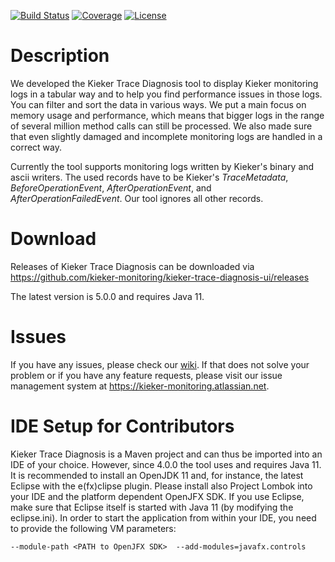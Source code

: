 [![Build Status](https://travis-ci.org/kieker-monitoring/kieker-trace-diagnosis-ui.svg?branch=refactoring)](https://travis-ci.org/kieker-monitoring/kieker-trace-diagnosis-ui)
[![Coverage](https://codecov.io/gh/kieker-monitoring/kieker-trace-diagnosis-ui/branch/refactoring/graphs/badge.svg?branch=refactoring)](https://codecov.io/gh/kieker-monitoring/kieker-trace-diagnosis-ui/branch/refactoring)
[![License](https://img.shields.io/badge/License-Apache%202.0-blue.svg)](https://opensource.org/licenses/Apache-2.0)

# Description

We developed the Kieker Trace Diagnosis tool to display Kieker monitoring logs in a tabular way and to help you find performance issues in those logs. You can filter and sort the data in various ways. We put a main focus on memory usage and performance, which means that bigger logs in the range of several million method calls can still be processed. We also made sure that even slightly damaged and incomplete monitoring logs are handled in a correct way.

Currently the tool supports monitoring logs written by Kieker's binary and ascii writers. The used records have to be Kieker's <i>TraceMetadata</i>, <i>BeforeOperationEvent</i>, <i>AfterOperationEvent</i>, and <i>AfterOperationFailedEvent</i>. Our tool ignores all other records.

# Download

Releases of Kieker Trace Diagnosis can be downloaded via
https://github.com/kieker-monitoring/kieker-trace-diagnosis-ui/releases

The latest version is 5.0.0 and requires Java 11. 

# Issues

If you have any issues, please check our [wiki](https://github.com/kieker-monitoring/kieker-trace-diagnosis-ui/wiki). If that does not solve your problem or if you have any feature requests, please visit our issue management system at https://kieker-monitoring.atlassian.net.

# IDE Setup for Contributors

Kieker Trace Diagnosis is a Maven project and can thus be imported into an IDE of your choice. However, since 4.0.0 the tool uses and requires Java 11. It is recommended to install an OpenJDK 11 and, for instance, the latest Eclipse with the e(fx)clipse plugin. Please install also Project Lombok into your IDE and the platform dependent OpenJFX SDK. If you use Eclipse, make sure that Eclipse itself is started with Java 11 (by modifying the eclipse.ini). In order to start the application from within your IDE, you need to provide the following VM parameters: 
```
--module-path <PATH to OpenJFX SDK>  --add-modules=javafx.controls
```
